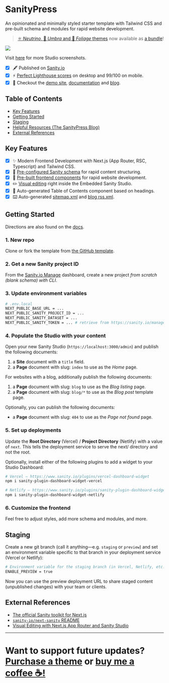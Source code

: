 # SanityPress

An opinionated and minimally styled starter template with Tailwind CSS and pre-built schema and modules for rapid website development.

> [⚛️ _Neutrino_, 🔭 _Umbra_ and 🍃 _Foliage_ themes](https://sanitypress.dev/themes) now available as [a bundle](https://payhip.com/b/QDUzE)!

![](https://cdn.sanity.io/images/81pocpw8/production/c2842358c289a3e6472dabe836815db2971125f9-5088x3352.jpg)

Visit [here](https://sanitypress.dev/studio-screenshots) for more Studio screenshots.

- [x] 🖋️ Published on [Sanity.io](https://www.sanity.io/templates/sanitypress)
- [x] ⚡ [Perfect Lighthouse scores](https://pagespeed.web.dev/analysis?url=https%3A%2F%2Fsanitypress.dev%2F) on desktop and 99/100 on mobile.
- [x] 🚀 Checkout the [demo site](https://sanitypress.dev), [documentation](https://sanitypress.dev/docs) and [blog](https://sanitypress.dev/blog).

## Table of Contents

- [Key Features](#key-features)
- [Getting Started](#getting-started)
- [Staging](#staging)
- [Helpful Resources (The SanityPress Blog)](https://sanitypress.dev/blog)
- [External References](#external-references)

## Key Features

- [x] ✨ Modern Frontend Development with Next.js (App Router, RSC, Typescript) and Tailwind CSS.
- [x] 📕 [Pre-configured Sanity schema](/sanity/schemas/index.ts) for rapid content structuring.
- [x] 📘 [Pre-built frontend components](/next/src/ui/) for rapid website development.
- [x] ✏️ [Visual editing](https://sanitypress.dev/blog/visual-editing) right inside the Embedded Sanity Studio.
- [x] 📜 Auto-generated Table of Contents component based on headings.
- [x] ⌨️ Auto-generated [sitemap.xml](/next/src/app/sitemap.ts) and [blog rss.xml](/next/src/app/blog/rss.xml/route.ts).

## Getting Started

Directions are also found on the [docs](https://sanitypress.dev/docs).

### 1. New repo

Clone or fork the template from [the GitHub template](https://github.com/nuotsu/sanitypress).

### 2. Get a new Sanity project ID

From the [Sanity.io Manage](https://sanity.io/manage) dashboard, create a new project _from scratch (blank schema) with CLI_.

### 3. Update environment variables

```sh
# .env.local
NEXT_PUBLIC_BASE_URL = ...
NEXT_PUBLIC_SANITY_PROJECT_ID = ...
NEXT_PUBLIC_SANITY_DATASET = ...
NEXT_PUBLIC_SANITY_TOKEN = ... # retrieve from https://sanity.io/manage
```

### 4. Populate the Studio with your content

Open your new Sanity Studio (`‌https://localhost:3000/admin`) and publish the following documents:

1. a **Site** document with a `title` field.
2. a **Page** document with slug: `index` to use as the _Home_ page.

For websites with a blog, additionally publish the following documents:

1. a **Page** document with slug: `blog` to use as the _Blog listing_ page.
2. a **Page** document with slug: `blog/*` to use as the _Blog post_ template page.

Optionally, you can publish the following documents:

- a **Page** document with slug: `404` to use as the _Page not found_ page.

### 5. Set up deployments

Update the **Root Directory** (Vercel) / **Project Directory** (Netlify) with a value of `next`. This tells the deployment service to serve the next/ directory and not the root.

Optionally, install either of the following plugins to add a widget to your Studio Dashboard:

```sh
# Vercel — https://www.sanity.io/plugins/vercel-dashboard-widget
npm i sanity-plugin-dashboard-widget-vercel

# Netlify — https://www.sanity.io/plugins/sanity-plugin-dashboard-widget-netlify
npm i sanity-plugin-dashboard-widget-netlify
```

### 6. Customize the frontend

Feel free to adjust styles, add more schema and modules, and more.

## Staging

Create a new git branch (call it anything—e.g. `staging` or `preview`) and set an environment variable specific to that branch in your deployment service (Vercel or Netlify):

```sh
# Environment variable for the staging branch (in Vercel, Netlify, etc.)
ENABLE_PREVIEW = true
```

Now you can use the preview deployment URL to share staged content (unpublished changes) with your team or clients.

## External References

- [The official Sanity toolkit for Next.js](https://www.sanity.io/plugins/next-sanity)
- [`sanity-io/next-sanity` README](https://github.com/sanity-io/next-sanity#readme)
- [Visual Editing with Next.js App Router and Sanity Studio](https://www.sanity.io/guides/nextjs-app-router-live-preview)

---

# Want to support future updates? [Purchase a theme](https://payhip.com/SanityPress) or [buy me a coffee ☕!](https://buymeacoffee.com/nuotsu)
